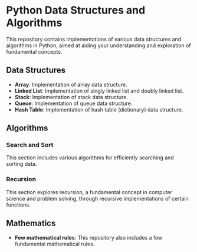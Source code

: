
# Python Data Structures and Algorithms

This repository contains implementations of various data structures and algorithms in Python, aimed at aiding your understanding and exploration of fundamental concepts.

## Data Structures

- **Array**: Implementation of array data structure.
- **Linked List**: Implementation of singly linked list and doubly linked list.
- **Stack**: Implementation of stack data structure.
- **Queue**: Implementation of queue data structure.
- **Hash Table**: Implementation of hash table (dictionary) data structure.

## Algorithms

### Search and Sort

This section includes various algorithms for efficiently searching and sorting data.

### Recursion

This section explores recursion, a fundamental concept in computer science and problem solving, through recursive implementations of certain functions.

## Mathematics

- **Few mathematical rules**: This repository also includes a few fundamental mathematical rules.


